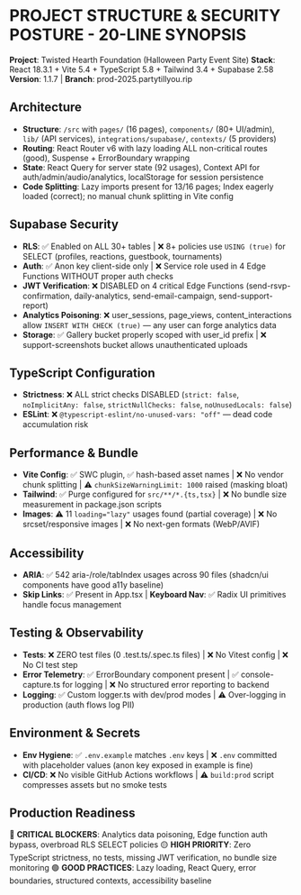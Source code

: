 # PROJECT STRUCTURE & SECURITY POSTURE - 20-LINE SYNOPSIS

**Project**: Twisted Hearth Foundation (Halloween Party Event Site)
**Stack**: React 18.3.1 + Vite 5.4 + TypeScript 5.8 + Tailwind 3.4 + Supabase 2.58
**Version**: 1.1.7 | **Branch**: prod-2025.partytillyou.rip

## Architecture
- **Structure**: `/src` with `pages/` (16 pages), `components/` (80+ UI/admin), `lib/` (API services), `integrations/supabase/`, `contexts/` (5 providers)
- **Routing**: React Router v6 with lazy loading ALL non-critical routes (good), Suspense + ErrorBoundary wrapping
- **State**: React Query for server state (92 usages), Context API for auth/admin/audio/analytics, localStorage for session persistence
- **Code Splitting**: Lazy imports present for 13/16 pages; Index eagerly loaded (correct); no manual chunk splitting in Vite config

## Supabase Security
- **RLS**: ✅ Enabled on ALL 30+ tables | ❌ 8+ policies use `USING (true)` for SELECT (profiles, reactions, guestbook, tournaments)
- **Auth**: ✅ Anon key client-side only | ❌ Service role used in 4 Edge Functions WITHOUT proper auth checks
- **JWT Verification**: ❌ DISABLED on 4 critical Edge Functions (send-rsvp-confirmation, daily-analytics, send-email-campaign, send-support-report)
- **Analytics Poisoning**: ❌ user_sessions, page_views, content_interactions allow `INSERT WITH CHECK (true)` — any user can forge analytics data
- **Storage**: ✅ Gallery bucket properly scoped with user_id prefix | ❌ support-screenshots bucket allows unauthenticated uploads

## TypeScript Configuration
- **Strictness**: ❌ ALL strict checks DISABLED (`strict: false`, `noImplicitAny: false`, `strictNullChecks: false`, `noUnusedLocals: false`)
- **ESLint**: ❌ `@typescript-eslint/no-unused-vars: "off"` — dead code accumulation risk

## Performance & Bundle
- **Vite Config**: ✅ SWC plugin, ✅ hash-based asset names | ❌ No vendor chunk splitting | ⚠️ `chunkSizeWarningLimit: 1000` raised (masking bloat)
- **Tailwind**: ✅ Purge configured for `src/**/*.{ts,tsx}` | ❌ No bundle size measurement in package.json scripts
- **Images**: ⚠️ 11 `loading="lazy"` usages found (partial coverage) | ❌ No srcset/responsive images | ❌ No next-gen formats (WebP/AVIF)

## Accessibility
- **ARIA**: ✅ 542 aria-/role/tabIndex usages across 90 files (shadcn/ui components have good a11y baseline)
- **Skip Links**: ✅ Present in App.tsx | **Keyboard Nav**: ✅ Radix UI primitives handle focus management

## Testing & Observability
- **Tests**: ❌ ZERO test files (0 .test.ts/.spec.ts files) | ❌ No Vitest config | ❌ No CI test step
- **Error Telemetry**: ✅ ErrorBoundary component present | ✅ console-capture.ts for logging | ❌ No structured error reporting to backend
- **Logging**: ✅ Custom logger.ts with dev/prod modes | ⚠️ Over-logging in production (auth flows log PII)

## Environment & Secrets
- **Env Hygiene**: ✅ `.env.example` matches `.env` keys | ❌ `.env` committed with placeholder values (anon key exposed in example is fine)
- **CI/CD**: ❌ No visible GitHub Actions workflows | ⚠️ `build:prod` script compresses assets but no smoke tests

## Production Readiness
🔴 **CRITICAL BLOCKERS**: Analytics data poisoning, Edge function auth bypass, overbroad RLS SELECT policies
🟡 **HIGH PRIORITY**: Zero TypeScript strictness, no tests, missing JWT verification, no bundle size monitoring
🟢 **GOOD PRACTICES**: Lazy loading, React Query, error boundaries, structured contexts, accessibility baseline
